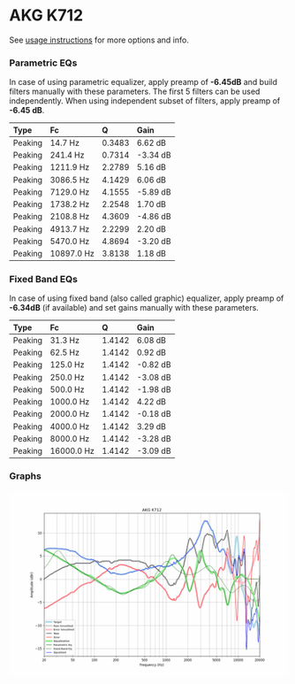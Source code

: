 # AKG K712
See [usage instructions](https://github.com/jaakkopasanen/AutoEq#usage) for more options and info.

### Parametric EQs
In case of using parametric equalizer, apply preamp of **-6.45dB** and build filters manually
with these parameters. The first 5 filters can be used independently.
When using independent subset of filters, apply preamp of **-6.45 dB**.

| Type    | Fc         |      Q | Gain     |
|:--------|:-----------|:-------|:---------|
| Peaking | 14.7 Hz    | 0.3483 | 6.62 dB  |
| Peaking | 241.4 Hz   | 0.7314 | -3.34 dB |
| Peaking | 1211.9 Hz  | 2.2789 | 5.16 dB  |
| Peaking | 3086.5 Hz  | 4.1429 | 6.06 dB  |
| Peaking | 7129.0 Hz  | 4.1555 | -5.89 dB |
| Peaking | 1738.2 Hz  | 2.2548 | 1.70 dB  |
| Peaking | 2108.8 Hz  | 4.3609 | -4.86 dB |
| Peaking | 4913.7 Hz  | 2.2299 | 2.20 dB  |
| Peaking | 5470.0 Hz  | 4.8694 | -3.20 dB |
| Peaking | 10897.0 Hz | 3.8138 | 1.18 dB  |

### Fixed Band EQs
In case of using fixed band (also called graphic) equalizer, apply preamp of **-6.34dB**
(if available) and set gains manually with these parameters.

| Type    | Fc         |      Q | Gain     |
|:--------|:-----------|:-------|:---------|
| Peaking | 31.3 Hz    | 1.4142 | 6.08 dB  |
| Peaking | 62.5 Hz    | 1.4142 | 0.92 dB  |
| Peaking | 125.0 Hz   | 1.4142 | -0.82 dB |
| Peaking | 250.0 Hz   | 1.4142 | -3.08 dB |
| Peaking | 500.0 Hz   | 1.4142 | -1.98 dB |
| Peaking | 1000.0 Hz  | 1.4142 | 4.22 dB  |
| Peaking | 2000.0 Hz  | 1.4142 | -0.18 dB |
| Peaking | 4000.0 Hz  | 1.4142 | 3.29 dB  |
| Peaking | 8000.0 Hz  | 1.4142 | -3.28 dB |
| Peaking | 16000.0 Hz | 1.4142 | -3.09 dB |

### Graphs
![](./AKG%20K712.png)